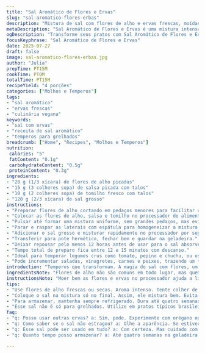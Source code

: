 ```yaml
---
title: "Sal Aromático de Flores e Ervas"
slug: "sal-aromatico-flores-erbas"
description: "Mistura de sal com flores de alho e ervas frescas, moídas até virarem um pó úmido. Usa salsa e tomilho fresco no lugar de coentro, mudando o sabor. Conserva por até 4 semanas refrigerado, com textura granulada e aroma intenso. Ótimo pra dar vida a legumes variados, molhos, carnes e peixes na grelha. Preparação rápida, menos de 15 minutos. Quantidades ajustadas para rendimento médio. Combina o toque floral do alho com frescor herbal, textura salgada. Ingredientes naturais, sem aditivos. Versão vegana, sem glúten, lactose, ovos ou nozes."
metaDescription: "Sal Aromático de Flores e Ervas é uma mistura intensa de sabores e aromas. Ideal para temperar diversos pratos."
ogDescription: "Transforme seus pratos com Sal Aromático de Flores e Ervas. Um tempero versátil cheio de frescor e aroma herbal."
focusKeyphrase: "Sal Aromático de Flores e Ervas"
date: 2025-07-27
draft: false
image: sal-aromatico-flores-erbas.jpg
author: "Julia"
prepTime: PT15M
cookTime: PT0M
totalTime: PT15M
recipeYield: "4 porções"
categories: ["Molhos e Temperos"]
tags:
- "sal aromático"
- "ervas frescas"
- "culinária vegana"
keywords:
- "sal com ervas"
- "receita de sal aromático"
- "temperos para grelhados"
breadcrumb: ["Home", "Recipes", "Molhos e Temperos"]
nutrition: 
 calories: "5"
 fatContent: "0.1g"
 carbohydrateContent: "0.5g"
 proteinContent: "0.3g"
ingredients:
- "20 g (1/3 xícara) de flores de alho picadas"
- "15 g (3 colheres sopa) de salsa picada com talos"
- "10 g (2 colheres sopa) de tomilho fresco com talos"
- "120 g (2/3 xícara) de sal grosso"
instructions:
- "Preparar flores de alho cortando em pedaços menores para facilitar o processamento."
- "Colocar as flores de alho, salsa e tomilho no processador de alimentos."
- "Pulsar até formar uma mistura uniforme, sem grandes pedaços, mas evitando virar pasta."
- "Parar e raspar as laterais com espátula para homogeneizar a mistura."
- "Adicionar o sal grosso e misturar rapidamente no processador por segundos, apenas para incorporar."
- "Transferir para pote hermético, fechar bem e guardar na geladeira."
- "Deixar repousar pelo menos 12 horas antes de usar para o sal absorver os aromas."
- "Tempo total de preparo fica entre 12 e 15 minutos com descanso."
- "Ideal para temperar legumes crus como tomate, pepino e chuchu, ou usar em grelhados diversos."
- "Pode incrementar saladas, vinagretes, carnes e peixes, trazendo um toque aromático floral e herbal."
introduction: "Temperos que transformam. A magia do sal com flores, um lance meio raro. Flores de alho, esse aroma que lembra campo, misturado com ervas frescas. Aqui, salsa e tomilho quebram o óbvio. Substituindo coentro, o tom dá um viés mais rústico, menos cítrico. Textura granulada, úmida, pegajosa na medida certa. Feito rapidinho, moendo tudo junto, sem frescura. Sal grosso recebe frescor e perfume. Armazena fácil, dura quase um mês na geladeira, sem estragar. Usar do jeitinho que quiser: perfeito pra chuchu cru, tomate fatiado, pepino crocante. Ou jogado na carne, peixe na grelha, e até na salada de folhas. Um tempero que muda o jogo, sem complicação, que deixa cheiro e sabor."
ingredientsNote: "Flores de alho não são comuns em todo lugar, mas quem tem pode usar fresco ou levemente secas. Elas trazem um aroma floral que lembra alho, mas mais suave, menos agressivo. A salsa usada com talos ajuda no frescor e o tomilho dá um toque herbal levemente terroso. O sal grosso substitui o fino, deixado mais pesado para equilibrar a umidade das ervas, garantindo textura granulada, que não vira pasta. As quantidades foram ajustadas para 120 gramas de sal, menos que a receita original, para evitar salgar demais produtos delicados. Vale trabalhar com ingredientes frescos para aroma mais intenso. Manter bem armazenado, pois umidade demais pode estragar. Pode experimentar trocar tomilho por manjericão para versão mediterrânea. Ou inserir pimenta-do-reino em pó para um toque picante."
instructionsNote: "Moer bem as flores e ervas no processador ajuda a liberar aroma e facilitar mistura. Pulverizar demais pode virar pasta; a ideia é moer só o suficiente. Interromper para raspar as laterais com espátula evita pedaços grandes e mistura desigual. Misturar o sal só no final, para incorporar sem mudar textura. Manter sal grosso é fundamental para evitar dispersão de umidade e dar textura granulada, diferente do sal fino que sumiria rápido. Deixar repousar ao menos 12 horas (ideal 24h) na geladeira para o sal absorver os óleos essenciais. Depois, conservar fechado para não absorver outra umidade e cheiros. Uso versátil, pode ser experimentado cru em legumes frescos ou sobre grelhados nos últimos minutos de cozimento. Adicione porções pequenas, porque o sal pode realçar demais, o equilíbrio é chave pra não mascarar o sabor dos alimentos. Um toque final que quebra a mesmice da cozinha do dia a dia."
tips:
- "Use flores de alho frescas ou secas. Aroma intenso. Tente colher de um local confiável. Sal tem que ser grosso! Não use sal fino. Textura é chave. Moer bem as ervas, mas não até virar pasta. Pulsar no processador. Raspar as laterais ajuda. Assim, mistura fica uniforme. Se não tiver flores, troque por outra erva com sabor suave."
- "Coloque o sal na mistura só no final. Assim, ele mistura bem. Evita pasta. Moer demais? Não é ideal. Tem que ficar granulado. Use um pote hermético. Isso é importante, já que umidade estraga. Pode usar também em saladas. Ou em molhos cremosos, no final do preparo. Menos é mais com este sal. Cuidado com a quantidade."
- "Para armazenar, mantenha sempre refrigerado. Dura até quatro semanas. Use potes pequenos. Evite que pegue cheiro de outros alimentos. Pode misturar também pimenta-do-reino. Dá um toque picante. Altere ervas e faça combinações. Manjericão é uma boa troca. Mas não esqueça do frescor. Salada de legumes fica ótima com pouco deste sal."
- "Esse sal não é só para grelhados. Utilize em pratos típicos brasileiros. Pode usar em feijão, por exemplo. Saladas ganham novo sabor. Um toque herbal que muda tudo. Vale a pena fazer. Experimente deixar na geladeira 24 horas. Absorve muito mais os aromas. Qualquer comida fica incrementada. Lembre-se, equilíbrio é fundamental na hora de temperar."
faq:
- "q: Posso usar outras ervas? a: Sim, pode. Experimente com orégano ou alecrim. Cada erva traz sabores diferentes. Mas mantenha o sal grosso. Essencial para a textura."
- "q: Como saber se o sal não estragou? a: Olhe a aparência. Se estiver úmido, não use. Cheiro também é importante. Se estiver com cheiro esquisito, jogue fora. Estragado não combina com comida."
- "q: Esse sal pode ser usado em tudo? a: Com certeza. Mas cuidado com a quantidade. Ele é salgado. Comece com pouco e ajuste. Para pratos mais delicados, respeite. Não esconda sabores dos alimentos."
- "q: Quanto tempo posso armazenar? a: Até quatro semanas na geladeira. Em pote bem fechado. Mantenha longe da umidade. É melhor usar sempre fresco. Aroma perde força com o tempo."

---
```

